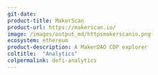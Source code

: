 ```yaml
---
git-date: 
product-title: MakerScan
product-url: https://makerscan.io/
image: /images/output_md/httpsmakerscanio.png
ecosystem: ethereum
product-description: A MakerDAO CDP explorer
coltitle:  "Analytics"
colpermalink: defi-analytics
---
```

